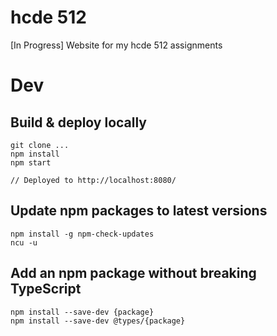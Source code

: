 # hcde 512

[In Progress] Website for my hcde 512 assignments

# Dev

## Build & deploy locally

    git clone ...
    npm install
    npm start

    // Deployed to http://localhost:8080/

## Update npm packages to latest versions

    npm install -g npm-check-updates
    ncu -u

## Add an npm package without breaking TypeScript 

    npm install --save-dev {package}
    npm install --save-dev @types/{package}

